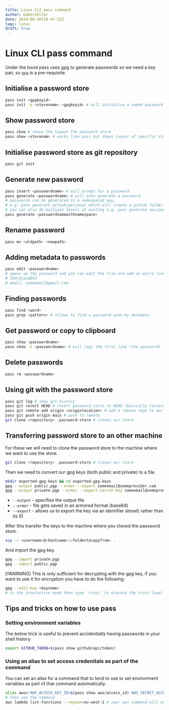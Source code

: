 ```yaml
---
title: Linux CLI pass command
author: GaborZeller
date: 2024-09-26T18-47-22Z
tags: linux
draft: true
---
```


# Linux CLI pass command

Under the hood pass uses gpg to generate passwords so we need a key pair, so `gpg` is a pre-requisite.

## Initialise a password store

```sh
pass init <gpgkeyid>
pass init -p <storename> <gpgkeyid> # will initialise a named password store that will appear as a folder 
```

## Show password store

```sh
pass show # shows the layout the password store
pass show <storenam> # works like pass but shows layout of specific store 
```

## Initialise password store as git repository

```sh
pass git init
```

## Generate new password

```sh
pass insert <passwordname> # will prompt for a password
pass generate <passwordname> # will auto generate a password
# passwords can be generated in a namespaced way,
# e.g. pass generate github/personal which will create a github folder and the personal password inside it 
# you can also do multiple levels of nesting e.g. pass generate aws/personal/account
pass generate <passwordnamewithnamespace>
```

## Rename password

```sh
pass mv <oldpath> <newpath>
```

## Adding metadata to passwords

```sh
pass edit <passwordname>
# opens up the password and you can edit the file and add an extra line to it e.g.
# IUHjdjasd$43
# email: someemail@gmail.com
```

## Finding passwords

```sh
pass find <word>
pass grep <pattern> # allows to find a password even by metadata
```

## Get password or copy to clipboard

```sh
pass show <passwordname>
pass show -c <passwordname> # will copy the first line (the password) to the clipboard
```

## Delete passwords

```sh
pass rm <passwordname>
```

## Using git with the password store

```sh
pass git log # show git history
pass git revert HEAD # revert password store to HEAD (basically restore deleted password)
pass git remote add origin <originlocation> # add a remote repo to our password store
pass git push origin main # push to remote
git clone <repository> .password-store # clones our store
```

## Transferring password store to an other machine

For these we will need to clone the password store to the machine where we want to use the store.

```sh
git clone <repository> .password-store # clones our store
```

Then we need to convert our gpg keys (both public and private) to a file.

```sh
mkdir exported-gpg-keys && cd exported-gpg-keys
gpg --output public.pgp --armor --export someemail@someprovider.com
gpg --output private.pgp --armor --export-secret-key someemail@someprovider.com
```

- `--output` - specifies the output file
- `--armor` - file gets saved in an armored format (base64)
- `--export` - allows us to export the key via an identifier (email) rather than its ID

After this transfer the keys to the machine where you cloned the password store.

```sh
scp -r <username>@<hostname>:<foldertocopyfrom> .
```

And import the gpg key.

```sh
gpg --import private.pgp
gpg --import public.pgp
```

[!WARNING] This is only sufficient for decrypting with the gpg key, if you want to use it for encryption you have to do the following:

```sh
gpg --edit-key <keyname>
# in the interactive mode then type `trust` to elevate the trust level of the key (level 5)
```

## Tips and tricks on how to use pass

### Setting environment variables

The below trick is useful to prevent accidentially having passwords in your shell history

```sh
export GITHUB_TOKEN=$(pass show github/api/token)
```

### Using an alias to set access credenitals as part of the command

You can set an alias for a command that to tend to use to set environment variables as part of that command automatically.

```sh
alias aws="AWS_ACCESS_KEY_ID=$(pass show aws/access_id) AWS_SECRET_ACCESS_KEY=$(pass show aws/secret_key) aws"
# then use the command
aws lambda list-functions --region=eu-west-2 # your aws command will execute the aliased command with the passwords
```

